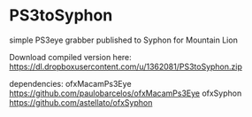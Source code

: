 PS3toSyphon
===========

simple PS3eye grabber published to Syphon for Mountain Lion

Download compiled version here:
https://dl.dropboxusercontent.com/u/1362081/PS3toSyphon.zip

dependencies:
ofxMacamPs3Eye
https://github.com/paulobarcelos/ofxMacamPs3Eye
ofxSyphon
https://github.com/astellato/ofxSyphon
